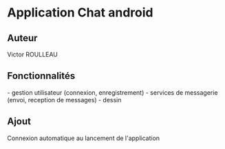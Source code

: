<h1>Application Chat android</h1>

<h2>Auteur</h2>
Victor ROULLEAU

<h2>Fonctionnalités</h2>
- gestion utilisateur (connexion, enregistrement)
- services de messagerie (envoi, reception de messages)
- dessin

<h2>Ajout</h2>
Connexion automatique au lancement de l'application